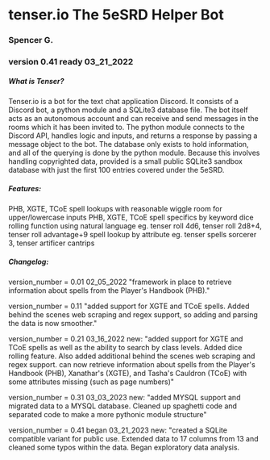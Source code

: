 # tenser.io The 5eSRD Helper Bot

### Spencer G.
### version 0.41 ready 03_21_2022


##### What is Tenser?
Tenser.io is a bot for the text chat application Discord. It consists of a Discord bot, a python module and a SQLite3 database file. The bot itself acts as an autonomous account and can receive and send messages in the rooms which it has been invited to. The python module connects to the Discord API, handles logic and inputs, and returns a response by passing a message object to the bot. The database only exists to hold information, and all of the querying is done by the python module.
Because this involves handling copyrighted data, provided is a small public SQLite3 sandbox database with just the first 100 entries covered under the 5eSRD.

##### Features:
PHB, XGTE, TCoE spell lookups with reasonable wiggle room for upper/lowercase inputs
PHB, XGTE, TCoE spell specifics by keyword
dice rolling function using natural language
  eg. tenser roll 4d6, tenser roll 2d8+4, tenser roll advantage+9
spell lookup by attribute
  eg. tenser spells sorcerer 3, tenser artificer cantrips

##### Changelog:
version_number = 0.01   02_05_2022
"framework in place to retrieve information about spells from the Player's Handbook (PHB)."

version_number = 0.11
"added support for XGTE and TCoE spells. Added behind the scenes web scraping and regex support, so adding and parsing the data is now smoother."

version_number = 0.21   03_16_2022
new: "added support for XGTE and TCoE spells as well as the ability to search by class levels. Added dice rolling feature. Also added additional behind the scenes web scraping and regex support. can now retrieve information about spells from the Player's Handbook (PHB), Xanathar's (XGTE), and Tasha's Cauldron (TCoE) with some attributes missing (such as page numbers)"

version_number = 0.31   03_03_2023
new: "added MYSQL support and migrated data to a MYSQL database. Cleaned up spaghetti code and separated code to make a more pythonic module structure"

version_number = 0.41   began 03_21_2023
new: "created a SQLite compatible variant for public use. Extended data to 17 columns from 13 and cleaned some typos within the data. Began exploratory data analysis.